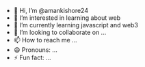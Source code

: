 - 👋 Hi, I’m @amankishore24
- 👀 I’m interested in learning about web
- 🌱 I’m currently learning javascript and web3
- 💞️ I’m looking to collaborate on ...
- 📫 How to reach me ...
- 😄 Pronouns: ...
- ⚡ Fun fact: ...

<!---
amankishore24/amankishore24 is a ✨ special ✨ repository because its `README.md` (this file) appears on your GitHub profile.
You can click the Preview link to take a look at your changes.
--->
